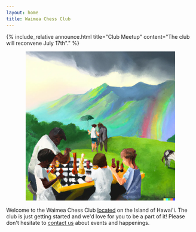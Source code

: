 ```yaml
---
layout: home
title: Waimea Chess Club
---
```



{% include_relative announce.html title="Club Meetup" content="The club will reconvene July 17th"." %}

<center>
  <img src="/assets/img/welcome.webp" alt="drawing" width="400" />
</center>

Welcome to the Waimea Chess Club [located](/location) on the Island of Hawai'i. The club is just getting started and we'd love for you to be a part of it! Please don't hesitate to [contact us](mailto:contact@waimeachess.com) about events and happenings.
